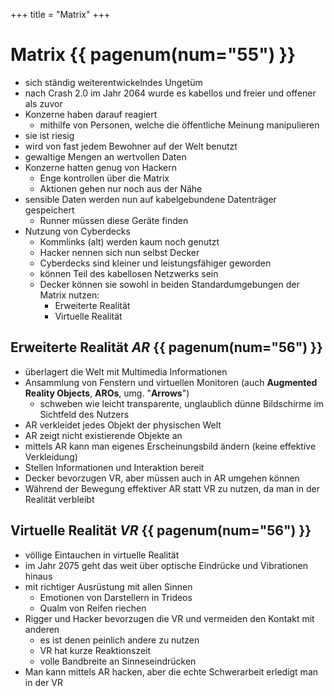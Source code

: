 +++
title = "Matrix"
+++

# Matrix {{ pagenum(num="55") }}

- sich ständig weiterentwickelndes Ungetüm
- nach Crash 2.0 im Jahr 2064 wurde es kabellos und freier und offener als zuvor
- Konzerne haben darauf reagiert
    - mithilfe von Personen, welche die öffentliche Meinung manipulieren
- sie ist riesig
- wird von fast jedem Bewohner auf der Welt benutzt
- gewaltige Mengen an wertvollen Daten
- Konzerne hatten genug von Hackern
    - Enge kontrollen über die Matrix
    - Aktionen gehen nur noch aus der Nähe
- sensible Daten werden nun auf kabelgebundene Datenträger gespeichert
    - Runner müssen diese Geräte finden
- Nutzung von Cyberdecks
    - Kommlinks (alt) werden kaum noch genutzt
    - Hacker nennen sich nun selbst Decker
    - Cyberdecks sind kleiner und leistungsfähiger geworden
    - können Teil des kabellosen Netzwerks sein
    - Decker können sie sowohl in beiden Standardumgebungen der Matrix nutzen:
        - Erweiterte Realität
        - Virtuelle Realität

## Erweiterte Realität *AR* {{ pagenum(num="56") }}

- überlagert die Welt mit Multimedia Informationen
- Ansammlung von Fenstern und virtuellen Monitoren (auch **Augmented Reality Objects**, **AROs**, umg. "**Arrows**")
    - schweben wie leicht transparente, unglaublich dünne Bildschirme im Sichtfeld des Nutzers
- AR verkleidet jedes Objekt der physischen Welt
- AR zeigt nicht existierende Objekte an
- mittels AR kann man eigenes Erscheinungsbild ändern (keine effektive Verkleidung)
- Stellen Informationen und Interaktion bereit
- Decker bevorzugen VR, aber müssen auch in AR umgehen können
- Während der Bewegung effektiver AR statt VR zu nutzen, da man in der Realität verbleibt

## Virtuelle Realität *VR* {{ pagenum(num="56") }}

- völlige Eintauchen in virtuelle Realität
- im Jahr 2075 geht das weit über optische Eindrücke und Vibrationen hinaus
- mit richtiger Ausrüstung mit allen Sinnen
    - Emotionen von Darstellern in Trideos
    - Qualm von Reifen riechen
- Rigger und Hacker bevorzugen die VR und vermeiden den Kontakt mit anderen
    - es ist denen peinlich andere zu nutzen
    - VR hat kurze Reaktionszeit
    - volle Bandbreite an Sinneseindrücken
- Man kann mittels AR hacken, aber die echte Schwerarbeit erledigt man in der VR
